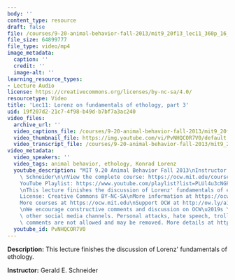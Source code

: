 ```yaml
---
body: ''
content_type: resource
draft: false
file: /courses/9-20-animal-behavior-fall-2013/mit9_20f13_lec11_360p_16_9.mp4
file_size: 64899777
file_type: video/mp4
image_metadata:
  caption: ''
  credit: ''
  image-alt: ''
learning_resource_types:
- Lecture Audio
license: https://creativecommons.org/licenses/by-nc-sa/4.0/
resourcetype: Video
title: 'Lec11: Lorenz on fundamentals of ethology, part 3'
uid: 19f207d2-21c7-4f98-b49d-b7bf7a3ac240
video_files:
  archive_url: ''
  video_captions_file: /courses/9-20-animal-behavior-fall-2013/mit9_20f13_lec11_captions.vtt
  video_thumbnail_file: https://img.youtube.com/vi/PvNHQCOR7V0/default.jpg
  video_transcript_file: /courses/9-20-animal-behavior-fall-2013/mit9_20f13_lec11_transcript.pdf
video_metadata:
  video_speakers: ''
  video_tags: animal behavior, ethology, Konrad Lorenz
  youtube_description: "MIT 9.20 Animal Behavior Fall 2013\nInstructor: Gerald E.\
    \ Schneider\n\nView the complete course: https://ocw.mit.edu/courses/9-20-animal-behavior-fall-2013/\n\
    YouTube Playlist: https://www.youtube.com/playlist?list=PLUl4u3cNGP63TbPEWYEKOq8yAN8mEP_5O\n\
    \nThis lecture finishes the discussion of Lorenz' fundamentals of ethology.\n\n\
    License: Creative Commons BY-NC-SA\nMore information at https://ocw.mit.edu/terms\n\
    More courses at https://ocw.mit.edu\nSupport OCW at http://ow.ly/a1If50zVRlQ\n\
    \nWe encourage constructive comments and discussion on OCW\u2019s YouTube and\
    \ other social media channels. Personal attacks, hate speech, trolling, and inappropriate\
    \ comments are not allowed and may be removed. More details at https://ocw.mit.edu/comments."
  youtube_id: PvNHQCOR7V0
---
```

**Description:** This lecture finishes the discussion of Lorenz' fundamentals of ethology.

**Instructor:** Gerald E. Schneider